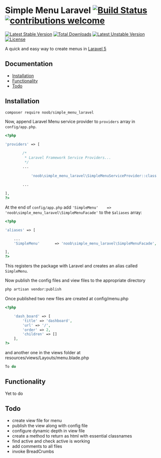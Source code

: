 # Simple Menu Laravel [![Build Status](https://travis-ci.org/Spider-Tech/SimpleMenu.svg?branch=master)](https://travis-ci.org/Spider-Tech/SimpleMenu) [![contributions welcome](https://img.shields.io/badge/contributions-welcome-brightgreen.svg?style=flat)](https://github.com/Spider-Tech/SimpleMenu/issues)

[![Latest Stable Version](https://poser.pugx.org/noob/simple_menu_laravel/v/stable)](https://packagist.org/packages/noob/simple_menu_laravel) [![Total Downloads](https://poser.pugx.org/noob/simple_menu_laravel/downloads)](https://packagist.org/packages/noob/simple_menu_laravel) [![Latest Unstable Version](https://poser.pugx.org/noob/simple_menu_laravel/v/unstable)](https://packagist.org/packages/noob/simple_menu_laravel) [![License](https://poser.pugx.org/noob/simple_menu_laravel/license)](https://packagist.org/packages/noob/simple_menu_laravel)


A quick and easy way to create menus in [Laravel 5](http://laravel.com/)

## Documentation

* [Installation](#installation)
* [Functionality](#functionality)
* [Todo](#todo)



## Installation


```bash
composer require noob/simple_menu_laravel
```

Now, append Laravel Menu service provider to `providers` array in `config/app.php`.


```php
<?php

'providers' => [

        /*
         * Laravel Framework Service Providers...
         */
        ...
        
            'noob\simple_menu_laravel\SimpleMenuServiceProvider::class',
        
        ...

],
?>
```

At the end of `config/app.php` add `'SimpleMenu'    => 'noob\simple_menu_laravel\SimpleMenuFacade'` to the `$aliases` array:

```php
<?php

'aliases' => [

    ...
    'SimpleMenu'       => 'noob\simple_menu_laravel\SimpleMenuFacade',

],
?>
```

This registers the package with Laravel and creates an alias called `SimpleMenu`.

Now publish the config files and view files to the appropriate directory

```bash
php artisan vendor:publish
```

Once published two new files are created at config/menu.php

```php
<?php

    'dash_board' => [
        'title' => 'dashboard',
        'url' => '/',
        'order' => 2,
        'children' => []
    ],
?>
```

and another one in the views folder at resources/views/Layouts/menu.blade.php
```php
To do
```



## Functionality

Yet to do


## Todo

* create view file for menu
* publish the view along with config file
* configure dynamic depth in view file
* create a method to return as html with essential classnames
* find active and check active is working
* add comments to all files
* invoke BreadCrumbs 
